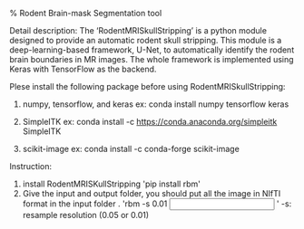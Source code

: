 % Rodent Brain-mask Segmentation tool


Detail description: 
The ‘RodentMRISkullStripping’ is a python module designed to provide an automatic rodent skull stripping. This module is a deep-learning-based framework, U-Net, to automatically identify the rodent brain boundaries in MR images. The whole framework is implemented using Keras with TensorFlow as the backend.


Plese install the following package before using RodentMRISkullStripping:
1) numpy, tensorflow, and keras
ex: conda install numpy tensorflow keras

2) SimpleITK
ex: conda install -c https://conda.anaconda.org/simpleitk SimpleITK

3) scikit-image
ex: conda install -c conda-forge scikit-image


Instruction:
1) install RodentMRISKullStripping
'pip install rbm'
2) Give the input and output folder, you should put all the image in NIfTI format in the input folder .
'rbm -s 0.01 <input> <output>'
-s: resample resolution (0.05 or 0.01)
